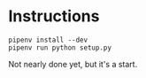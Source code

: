 # Instructions

```
pipenv install --dev
pipenv run python setup.py
```

Not nearly done yet, but it's a start.

